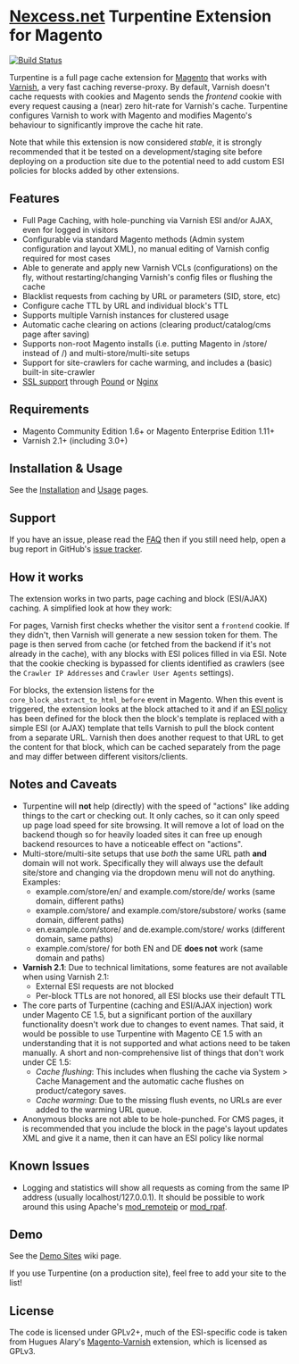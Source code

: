 # [Nexcess.net](https://www.nexcess.net/) Turpentine Extension for Magento
[![Build Status](https://travis-ci.org/nexcess/magento-turpentine.png?branch=master,devel)](https://travis-ci.org/nexcess/magento-turpentine)

Turpentine is a full page cache extension for [Magento](https://www.magentocommerce.com/)
that works with [Varnish](https://www.varnish-cache.org/), a very fast caching reverse-proxy. By
default, Varnish doesn't cache requests with cookies and Magento sends the
*frontend* cookie with every request causing a (near) zero hit-rate for Varnish's cache.
Turpentine configures Varnish to work with Magento and modifies Magento's
behaviour to significantly improve the cache hit rate.

Note that while this extension is now considered *stable*, it is strongly
recommended that it be tested on a development/staging site before deploying
on a production site due to the potential need to add custom ESI policies
for blocks added by other extensions.

## Features

  * Full Page Caching, with hole-punching via Varnish ESI and/or AJAX, even for
  logged in visitors
  * Configurable via standard Magento methods (Admin system configuration and
  layout XML), no manual editing of Varnish config required for most cases
  * Able to generate and apply new Varnish VCLs (configurations) on the fly,
  without restarting/changing Varnish's config files or flushing the cache
  * Blacklist requests from caching by URL or parameters (SID, store, etc)
  * Configure cache TTL by URL and individual block's TTL
  * Supports multiple Varnish instances for clustered usage
  * Automatic cache clearing on actions (clearing product/catalog/cms page after saving)
  * Supports non-root Magento installs (i.e. putting Magento in /store/ instead
  of /) and multi-store/multi-site setups
  * Support for site-crawlers for cache warming, and includes a (basic)
  built-in site-crawler
  * [SSL support](https://github.com/nexcess/magento-turpentine/wiki/SSL_Support)
  through [Pound](http://www.apsis.ch/pound) or [Nginx](http://nginx.org/)

## Requirements

  * Magento Community Edition 1.6+ or Magento Enterprise Edition 1.11+
  * Varnish 2.1+ (including 3.0+)

## Installation & Usage

See the [Installation](https://github.com/nexcess/magento-turpentine/wiki/Installation)
and [Usage](https://github.com/nexcess/magento-turpentine/wiki/Usage) pages.

## Support

If you have an issue, please read the [FAQ](https://github.com/nexcess/magento-turpentine/wiki/FAQ)
then if you still need help, open a bug report in GitHub's
[issue tracker](https://github.com/nexcess/magento-turpentine/issues).

## How it works

The extension works in two parts, page caching and block (ESI/AJAX) caching. A
simplified look at how they work:

For pages, Varnish first checks whether the visitor sent a ``frontend`` cookie.
If they didn't, then Varnish will generate a new session token for them. The page
is then served from cache (or fetched from the backend if it's not already in
the cache), with any blocks with ESI polices filled in via ESI. Note that the
cookie checking is bypassed for clients identified as crawlers (see the
``Crawler IP Addresses`` and ``Crawler User Agents`` settings).

For blocks, the extension listens for the ``core_block_abstract_to_html_before``
event in Magento. When this event is triggered, the extension looks at the block
attached to it and if an [ESI policy](https://github.com/nexcess/magento-turpentine/wiki/ESI_Cache_Policy)
has been defined for the block then the
block's template is replaced with a simple ESI (or AJAX) template that tells Varnish to
pull the block content from a separate URL. Varnish then does another request to
that URL to get the content for that block, which can be cached separately from
the page and may differ between different visitors/clients.

## Notes and Caveats

  * Turpentine will **not** help (directly) with the speed of "actions" like adding things
  to the cart or checking out. It only caches, so it can only speed up page load
  speed for site browsing. It will remove a lot of load on the backend though so
  for heavily loaded sites it can free up enough backend resources to have a
  noticeable effect on "actions".
  * Multi-store/multi-site setups that use *both* the same URL path **and** domain
  will not work. Specifically they will always use the default site/store and
  changing via the dropdown menu will not do anything. Examples:
    * example.com/store/en/ and example.com/store/de/ works (same domain, different paths)
    * example.com/store/ and example.com/store/substore/ works (same domain, different paths)
    * en.example.com/store/ and de.example.com/store/ works (different domain, same paths)
    * example.com/store/ for both EN and DE **does not** work (same domain and paths)
  * **Varnish 2.1**: Due to technical limitations, some features are not
  available when using Varnish 2.1:
    * External ESI requests are not blocked
    * Per-block TTLs are not honored, all ESI blocks use their default TTL
  * The core parts of Turpentine (caching and ESI/AJAX injection) work under Magento CE 1.5, but a significant
  portion of the auxillary functionality doesn't work due to changes to event names. That
  said, it would be possible to use Turpentine with Magento CE 1.5 with an understanding
  that it is not supported and what actions need to be taken manually. A
  short and non-comprehensive list of things that don't work under CE 1.5:
    * *Cache flushing*: This includes when flushing the cache via System > Cache
    Management and the automatic cache flushes on product/category saves.
    * *Cache warming*: Due to the missing flush events, no URLs are ever added
    to the warming URL queue.
  * Anonymous blocks are not able to be hole-punched. For CMS pages, it is
  recommended that you include the block in the page's layout updates XML and
  give it a name, then it can have an ESI policy like normal

## Known Issues

  * Logging and statistics will show all requests as coming from the same IP address
  (usually localhost/127.0.0.1). It should be possible to work around this using
  Apache's [mod_remoteip](http://httpd.apache.org/docs/trunk/mod/mod_remoteip.html)
  or [mod_rpaf](http://www.stderr.net/apache/rpaf/).

## Demo

See the [Demo Sites](https://github.com/nexcess/magento-turpentine/wiki/Demo-Sites)
wiki page.

If you use Turpentine (on a production site), feel free to add your site to the
list!

## License

The code is licensed under GPLv2+, much of the ESI-specific code is taken from
Hugues Alary's [Magento-Varnish](https://github.com/huguesalary/Magento-Varnish)
extension, which is licensed as GPLv3.
